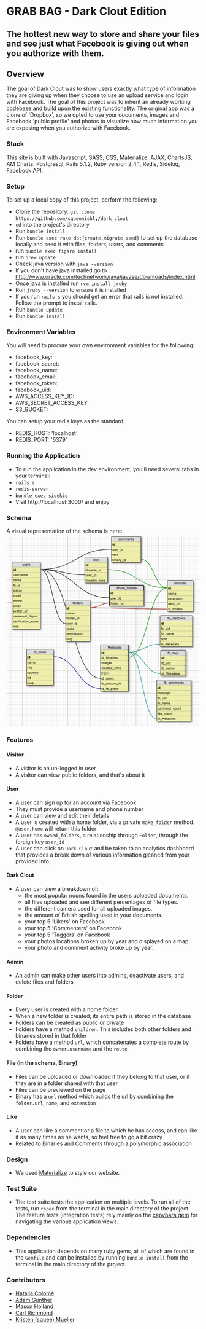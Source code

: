 # GRAB BAG - Dark Clout Edition
## The hottest new way to store and share your files and see just what Facebook is giving out when you authorize with them.



## Overview

The goal of Dark Clout was to show users exactly what type of information they are giving up when they choose to use an upload service and login with Facebook.
The goal of this project was to inherit an already working codebase and build upon the existing functionality.
The original app was a clone of 'Dropbox', so we opted to use your documents, images and Facebook 'public profile' and photos to visualize how much information you are exposing when you authorize with Facebook.

### Stack
This site is built with Javascript, SASS, CSS, Materialize, AJAX, ChartsJS, AM Charts, Postgresql, Rails 5.1.2, Ruby version 2.4.1, Redis, Sidekiq, Facebook API.

### Setup

To set up a local copy of this project, perform the following:

* Clone the repository: `git clone https://github.com/squeemishly/dark_clout`
* `cd` into the project's directory
* Run `bundle install`
* Run `bundle exec rake db:{create,migrate,seed}` to set up the database locally and seed it with files, folders, users, and comments
* run `bundle exec figaro install`
* run `brew update`
* Check java version with `java -version`
* If you don't have java installed go to http://www.oracle.com/technetwork/java/javase/downloads/index.html
* Once java is installed run `rvm install jruby`
* Run `jruby --version` to ensure it is installed
* If you run `rails s` you should get an error that rails is not installed. Follow the prompt to install rails.
* Run `bundle update`
* Run `bundle install`

### Environment Variables
You will need to procure your own environment variables for the following:
* facebook_key:
* facebook_secret:
* facebook_name:
* facebook_email:
* facebook_token:
* facebook_uid:
* AWS_ACCESS_KEY_ID:
* AWS_SECRET_ACCESS_KEY:
* S3_BUCKET:

You can setup your redis keys as the standard:
* REDIS_HOST: 'localhost'
* REDIS_PORT: '6379'



### Running the Application

* To run the application in the dev environment, you'll need several tabs in your terminal:
* `rails s`
* `redis-server`
* `bundle exec sidekiq`
* Visit http://localhost:3000/ and enjoy

### Schema

A visual representation of the schema is here:
![schema pic](app/assets/images/30_july_schema.png?raw=true)

### Features

#### Visitor
 * A visitor is an un-logged in user
 * A visitor can view public folders, and that's about it

#### User
 * A user can sign up for an account via Facebook
 * They must provide a username and phone number
 * A user can view and edit their details
 * A user is created with a home folder, via a private `make_folder` method. `@user.home` will return this folder
 * A user has `owned_folders`, a relationship through `Folder`, through the foreign key `user_id`
 * A user can click on `Dark Clout` and be taken to an analytics dashboard that provides a break down of various information gleaned from your provided info.

#### Dark Clout
 * A user can view a breakdown of:
    * the most popular nouns found in the users uploaded documents.
    * all files uploaded and see different percentages of file types.
    * the different camera used for all uploaded images.
    * the amount of British spelling used in your documents.
    * your top 5 'Likers' on Facebook
    * your top 5 'Commenters' on Facebook
    * your top 5 'Taggers' on Facebook
    * your photos locations broken up by year and displayed on a map
    * your photo and comment activity broke up by year.

#### Admin
 * An admin can make other users into admins, deactivate users, and delete files and folders

#### Folder
 * Every user is created with a home folder
 * When a new folder is created, its entire path is stored in the database
 * Folders can be created as public or private
 * Folders have a method `children`. This includes both other folders and binaries stored in that folder
 * Folders have a method `url`, which concatenates a complete route by combining the `owner.username` and the `route`

#### File (in the schema, Binary)
 * Files can be uploaded or downloaded if they belong to that user, or if they are in a folder shared with that user
 * Files can be previewed on the page
 * Binary has a `url` method which builds the url by combining the `folder.url`, `name`, and `extension`

#### Like
 * A user can like a comment or a file to which he has access, and can like it as many times as he wants, so feel free to go a bit crazy
 * Related to Binaries and Comments through a polymorphic association

### Design
* We used [Materialize](http://materializecss.com/) to style our website.

### Test Suite

* The test suite tests the application on multiple levels. To run all of the tests, run `rspec` from the terminal in the main directory of the project. The feature tests (integration tests) rely mainly on the [capybara gem](https://github.com/jnicklas/capybara) for navigating the various application views.

### Dependencies

* This application depends on many ruby gems, all of which are found in the `Gemfile` and can be installed by running `bundle install` from the terminal in the main directory of the project.

### Contributors

* [Natalia Colomé](https://github.com/nmcolome)
* [Adam Gunther](https://github.com/adamgunther1)
* [Mason Holland](https://github.com/MasonHolland)
* [Carl Richmond](https://github.com/ACC25)
* [Kristen (squee) Mueller](https://github.com/squeemishly)
